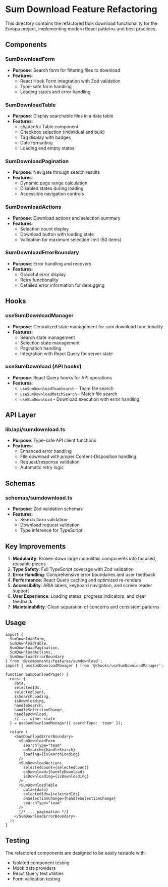 # Sum Download Feature Refactoring

This directory contains the refactored bulk download functionality for the Europa project, implementing modern React patterns and best practices.

## Components

### SumDownloadForm
- **Purpose**: Search form for filtering files to download
- **Features**: 
  - React Hook Form integration with Zod validation
  - Type-safe form handling
  - Loading states and error handling

### SumDownloadTable
- **Purpose**: Display searchable files in a data table
- **Features**:
  - shadcn/ui Table component
  - Checkbox selection (individual and bulk)
  - Tag display with badges
  - Date formatting
  - Loading and empty states

### SumDownloadPagination
- **Purpose**: Navigate through search results
- **Features**:
  - Dynamic page range calculation
  - Disabled states during loading
  - Accessible navigation controls

### SumDownloadActions
- **Purpose**: Download actions and selection summary
- **Features**:
  - Selection count display
  - Download button with loading state
  - Validation for maximum selection limit (50 items)

### SumDownloadErrorBoundary
- **Purpose**: Error handling and recovery
- **Features**:
  - Graceful error display
  - Retry functionality
  - Detailed error information for debugging

## Hooks

### useSumDownloadManager
- **Purpose**: Centralized state management for sum download functionality
- **Features**:
  - Search state management
  - Selection state management
  - Pagination handling
  - Integration with React Query for server state

### useSumDownload (API hooks)
- **Purpose**: React Query hooks for API operations
- **Features**:
  - `useSumDownloadTeamSearch` - Team file search
  - `useSumDownloadMatchSearch` - Match file search
  - `useSumDownload` - Download execution with error handling

## API Layer

### lib/api/sumdownload.ts
- **Purpose**: Type-safe API client functions
- **Features**:
  - Enhanced error handling
  - File download with proper Content-Disposition handling
  - Request/response validation
  - Automatic retry logic

## Schemas

### schemas/sumdownload.ts
- **Purpose**: Zod validation schemas
- **Features**:
  - Search form validation
  - Download request validation
  - Type inference for TypeScript

## Key Improvements

1. **Modularity**: Broken down large monolithic components into focused, reusable pieces
2. **Type Safety**: Full TypeScript coverage with Zod validation
3. **Error Handling**: Comprehensive error boundaries and user feedback
4. **Performance**: React Query caching and optimized re-renders
5. **Accessibility**: ARIA labels, keyboard navigation, and screen reader support
6. **User Experience**: Loading states, progress indicators, and clear feedback
7. **Maintainability**: Clean separation of concerns and consistent patterns

## Usage

```tsx
import {
  SumDownloadForm,
  SumDownloadTable,
  SumDownloadPagination,
  SumDownloadActions,
  SumDownloadErrorBoundary
} from '@/components/features/sumdownload';
import { useSumDownloadManager } from '@/hooks/useSumDownloadManager';

function SumDownloadPage() {
  const {
    data,
    selectedIds,
    selectedCount,
    isSearchLoading,
    isDownloading,
    handleSearch,
    handleSelectionChange,
    handleDownload,
    // ... other state
  } = useSumDownloadManager({ searchType: 'team' });

  return (
    <SumDownloadErrorBoundary>
      <SumDownloadForm 
        searchType="team"
        onSearch={handleSearch}
        loading={isSearchLoading}
      />
      <SumDownloadActions 
        selectedCount={selectedCount}
        onDownload={handleDownload}
        isDownloading={isDownloading}
      />
      <SumDownloadTable 
        data={data}
        selectedIds={selectedIds}
        onSelectionChange={handleSelectionChange}
        searchType="team"
      />
      {/* ... pagination */}
    </SumDownloadErrorBoundary>
  );
}
```

## Testing

The refactored components are designed to be easily testable with:
- Isolated component testing
- Mock data providers
- React Query test utilities
- Form validation testing